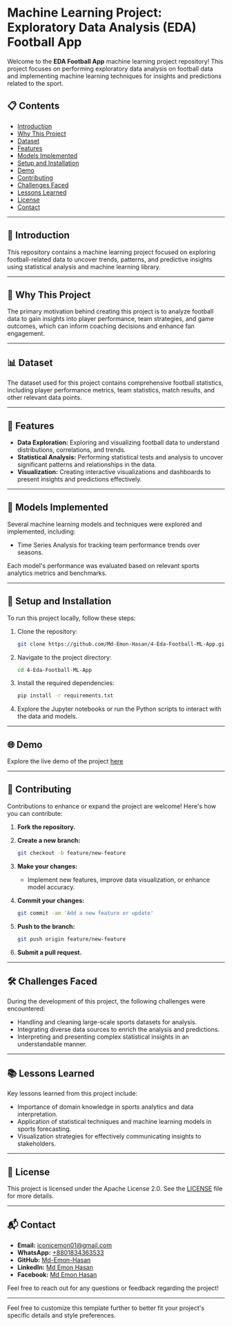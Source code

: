 # Machine Learning Project: Exploratory Data Analysis (EDA) Football App

Welcome to the **EDA Football App** machine learning project repository! This project focuses on performing exploratory data analysis on football data and implementing machine learning techniques for insights and predictions related to the sport.

## 📋 Contents

- [Introduction](#introduction)
- [Why This Project](#why-this-project)
- [Dataset](#dataset)
- [Features](#features)
- [Models Implemented](#models-implemented)
- [Setup and Installation](#setup-and-installation)
- [Demo](#demo)
- [Contributing](#contributing)
- [Challenges Faced](#challenges-faced)
- [Lessons Learned](#lessons-learned)
- [License](#license)
- [Contact](#contact)

---

## 📖 Introduction

This repository contains a machine learning project focused on exploring football-related data to uncover trends, patterns, and predictive insights using statistical analysis and machine learning library.

---

## 🎯 Why This Project

The primary motivation behind creating this project is to analyze football data to gain insights into player performance, team strategies, and game outcomes, which can inform coaching decisions and enhance fan engagement.

---

## 📊 Dataset

The dataset used for this project contains comprehensive football statistics, including player performance metrics, team statistics, match results, and other relevant data points.

---

## 🌟 Features

- **Data Exploration:** Exploring and visualizing football data to understand distributions, correlations, and trends.
- **Statistical Analysis:** Performing statistical tests and analysis to uncover significant patterns and relationships in the data.
- **Visualization:** Creating interactive visualizations and dashboards to present insights and predictions effectively.

---

## 🧠 Models Implemented

Several machine learning models and techniques were explored and implemented, including:

- Time Series Analysis for tracking team performance trends over seasons.

Each model's performance was evaluated based on relevant sports analytics metrics and benchmarks.

---

## 🚀 Setup and Installation

To run this project locally, follow these steps:

1. Clone the repository:

   ```bash
   git clone https://github.com/Md-Emon-Hasan/4-Eda-Football-ML-App.git
   ```

2. Navigate to the project directory:

   ```bash
   cd 4-Eda-Football-ML-App
   ```

3. Install the required dependencies:

   ```bash
   pip install -r requirements.txt
   ```

4. Explore the Jupyter notebooks or run the Python scripts to interact with the data and models.

---

## 🌐 Demo

Explore the live demo of the project [here](https://four-eda-football-ml-apps.onrender.com/)

---

## 🤝 Contributing

Contributions to enhance or expand the project are welcome! Here's how you can contribute:

1. **Fork the repository.**
2. **Create a new branch:**

   ```bash
   git checkout -b feature/new-feature
   ```

3. **Make your changes:**

   - Implement new features, improve data visualization, or enhance model accuracy.

4. **Commit your changes:**

   ```bash
   git commit -am 'Add a new feature or update'
   ```

5. **Push to the branch:**

   ```bash
   git push origin feature/new-feature
   ```

6. **Submit a pull request.**

---

## 🛠️ Challenges Faced

During the development of this project, the following challenges were encountered:

- Handling and cleaning large-scale sports datasets for analysis.
- Integrating diverse data sources to enrich the analysis and predictions.
- Interpreting and presenting complex statistical insights in an understandable manner.

---

## 📚 Lessons Learned

Key lessons learned from this project include:

- Importance of domain knowledge in sports analytics and data interpretation.
- Application of statistical techniques and machine learning models in sports forecasting.
- Visualization strategies for effectively communicating insights to stakeholders.

---

## 📄 License

This project is licensed under the Apache License 2.0. See the [LICENSE](LICENSE) file for more details.

---

## 📬 Contact

- **Email:** [iconicemon01@gmail.com](mailto:iconicemon01@gmail.com)
- **WhatsApp:** [+8801834363533](https://wa.me/8801834363533)
- **GitHub:** [Md-Emon-Hasan](https://github.com/Md-Emon-Hasan)
- **LinkedIn:** [Md Emon Hasan](https://www.linkedin.com/in/md-emon-hasan)
- **Facebook:** [Md Emon Hasan](https://www.facebook.com/mdemon.hasan2001/)

Feel free to reach out for any questions or feedback regarding the project!

---

Feel free to customize this template further to better fit your project's specific details and style preferences.

